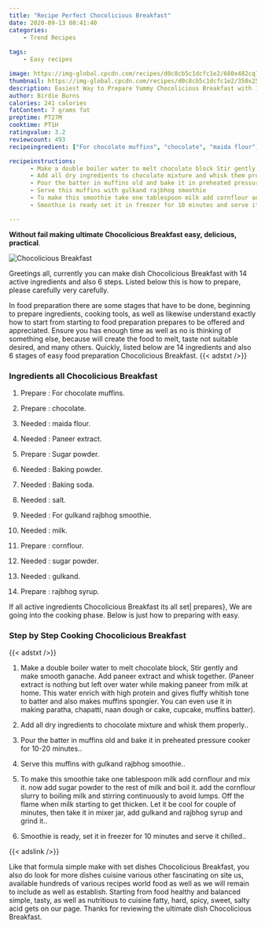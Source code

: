 ```yaml
---
title: "Recipe Perfect Chocolicious Breakfast"
date: 2020-09-13 08:41:40
categories:
    - Trend Recipes
    
tags:
    - Easy recipes

image: https://img-global.cpcdn.com/recipes/d0c8cb5c1dcfc1e2/680x482cq70/chocolicious-breakfast-recipe-main-photo.jpg
thumbnail: https://img-global.cpcdn.com/recipes/d0c8cb5c1dcfc1e2/350x250cq70/chocolicious-breakfast-recipe-main-photo.jpg
description: Easiest Way to Prepare Yummy Chocolicious Breakfast with 14 ingredients and 6 stages of easy cooking.
author: Birdie Burns
calories: 241 calories
fatContent: 7 grams fat
preptime: PT27M
cooktime: PT1H
ratingvalue: 3.2
reviewcount: 493
recipeingredient: ["For chocolate muffins", "chocolate", "maida flour", "Paneer extract", "Sugar powder", "Baking powder", "Baking soda", "salt", "For gulkand rajbhog smoothie", "milk", "cornflour", "sugar powder", "gulkand", "rajbhog syrup"]

recipeinstructions: 
      - Make a double boiler water to melt chocolate block Stir gently and make smooth ganache Add paneer extract and whisk together Paneer extract is nothing but left over water while making paneer from milk at home This water enrich with high protein and gives fluffy whitish tone to batter and also makes muffins spongier You can even use it in making paratha chapatti naan dough or cake cupcake muffins batter 
      - Add all dry ingredients to chocolate mixture and whisk them properly 
      - Pour the batter in muffins old and bake it in preheated pressure cooker for 1020 minutes 
      - Serve this muffins with gulkand rajbhog smoothie 
      - To make this smoothie take one tablespoon milk add cornflour and mix it now add sugar powder to the rest of milk and boil it add the cornflour slurry to boiling milk and stirring continuously to avoid lumps Off the flame when milk starting to get thicken Let it be cool for couple of minutes then take it in mixer jar add gulkand and rajbhog syrup and grind it 
      - Smoothie is ready set it in freezer for 10 minutes and serve it chilled

---
```




**Without fail making ultimate Chocolicious Breakfast easy, delicious, practical**. 


![Chocolicious Breakfast](https://img-global.cpcdn.com/recipes/d0c8cb5c1dcfc1e2/680x482cq70/chocolicious-breakfast-recipe-main-photo.jpg "Chocolicious Breakfast")




Greetings all, currently you can make dish Chocolicious Breakfast with 14 active ingredients and also 6 steps. Listed below this is how to prepare, please carefully very carefully.

In food preparation there are some stages that have to be done, beginning to prepare ingredients, cooking tools, as well as likewise understand exactly how to start from starting to food preparation prepares to be offered and appreciated. Ensure you has enough time as well as no is thinking of something else, because will create the food to melt, taste not suitable desired, and many others. Quickly, listed below are 14 ingredients and also 6 stages of easy food preparation Chocolicious Breakfast.
{{< adstxt />}}

### Ingredients all Chocolicious Breakfast


1. Prepare  : For chocolate muffins.

1. Prepare  : chocolate.

1. Needed  : maida flour.

1. Needed  : Paneer extract.

1. Prepare  : Sugar powder.

1. Needed  : Baking powder.

1. Needed  : Baking soda.

1. Needed  : salt.

1. Needed  : For gulkand rajbhog smoothie.

1. Needed  : milk.

1. Prepare  : cornflour.

1. Needed  : sugar powder.

1. Needed  : gulkand.

1. Prepare  : rajbhog syrup.



If all active ingredients Chocolicious Breakfast its all set| prepares}, We are going into the cooking phase. Below is just how to preparing with easy.

### Step by Step Cooking Chocolicious Breakfast

{{< adstxt />}}


1. Make a double boiler water to melt chocolate block, Stir gently and make smooth ganache. Add paneer extract and whisk together. (Paneer extract is nothing but left over water while making paneer from milk at home. This water enrich with high protein and gives fluffy whitish tone to batter and also makes muffins spongier. You can even use it in making paratha, chapatti, naan dough or cake, cupcake, muffins batter).



1. Add all dry ingredients to chocolate mixture and whisk them properly..



1. Pour the batter in muffins old and bake it in preheated pressure cooker for 10-20 minutes..



1. Serve this muffins with gulkand rajbhog smoothie..



1. To make this smoothie take one tablespoon milk add cornflour and mix it. now add sugar powder to the rest of milk and boil it. add the cornflour slurry to boiling milk and stirring continuously to avoid lumps. Off the flame when milk starting to get thicken. Let it be cool for couple of minutes, then take it in mixer jar, add gulkand and rajbhog syrup and grind it..



1. Smoothie is ready, set it in freezer for 10 minutes and serve it chilled..





{{< adslink />}}

Like that formula simple make with set dishes Chocolicious Breakfast, you also do look for more dishes cuisine various other fascinating on site us, available hundreds of various recipes world food as well as we will remain to include as well as establish. Starting from food healthy and balanced simple, tasty, as well as nutritious to cuisine fatty, hard, spicy, sweet, salty acid gets on our page. Thanks for reviewing the ultimate dish Chocolicious Breakfast.
